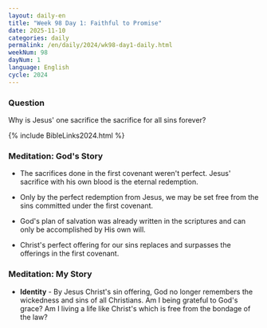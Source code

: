 ```yaml
---
layout: daily-en
title: "Week 98 Day 1: Faithful to Promise"
date: 2025-11-10
categories: daily
permalink: /en/daily/2024/wk98-day1-daily.html
weekNum: 98
dayNum: 1
language: English
cycle: 2024
---
```


### Question     
Why is Jesus' one sacrifice the sacrifice for all sins forever?

{% include BibleLinks2024.html %} 

### Meditation: God's Story   
+ The sacrifices done in the first covenant weren't perfect. Jesus' sacrifice with his own blood is the eternal redemption. 

+ Only by the perfect redemption from Jesus, we may be set free from the sins committed under the first covenant. 

+ God's plan of salvation was already written in the scriptures and can only be accomplished by His own will. 

+ Christ's perfect offering for our sins replaces and surpasses the offerings in the first covenant. 

### Meditation: My Story   
+ **Identity** - By Jesus Christ's sin offering, God no longer remembers the wickedness and sins of all Christians. Am I being grateful to God's grace? Am I living a life like Christ's which is free from the bondage of the law?  
